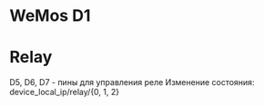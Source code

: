 # WeMos D1

# Relay
D5, D6, D7 - пины для управления реле
Изменение состояния: device_local_ip/relay/{0, 1, 2}

